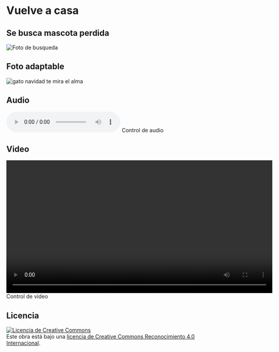 <head><meta name="google-site-verification" content="lt3Myz6y15VBc2hTUpgIJapgrjBf9j9lKUYqTn94HEg" /></head>

#  Vuelve a  casa
##  Se busca mascota perdida
![Foto de busqueda](https://www.fundacion-affinity.org/sites/default/files/cartel-si-has-perdido-tu-perro-y-no-quieres-ofrecer-recompensa.jpg)
## Foto adaptable
<img srcset="cat-Gato_navideño.jpg 320w,
             cat-Gato_navideño_480x480.jpg.jpg 480w,
             cat-Gato_navideño_480x480.jpg 800w"
     sizes="(max-width: 320px) 280px,
            (max-width: 480px) 440px,
            800px"
     src="Gato_navideño.jpg" alt="gato navidad te mira el alma">
## Audio
<audio id="medio" controls>
     <source src="cancion.mp3" type='audio/mpeg; codecs="mp3"'>
     <source src="cancion.ogg" type='audio/ogg; codecs="vorbis"' >
</audio>
Control de audio

## Video
<video id="medio" width="700" height="350" controls>
     <source src="video.mp4">
     <source src="video.ogg">
</video>
Control de video

## Licencia
<a rel="license" href="http://creativecommons.org/licenses/by/4.0/"><img alt="Licencia de Creative Commons" style="border-width:0" src="https://i.creativecommons.org/l/by/4.0/88x31.png" /></a><br />Este obra está bajo una <a rel="license" href="http://creativecommons.org/licenses/by/4.0/">licencia de Creative Commons Reconocimiento 4.0 Internacional</a>.

